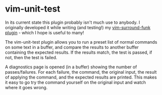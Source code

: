 # vim-unit-test
In its current state this plugin probably isn't much use to anybody. I
originally developed it while writing (and testing!) my [vim-surround-funk
plugin](https://github.com/Matt-A-Bennett/vim-surround-funk) - which I hope is
useful to many! 

The vim-unit-test plugin allows you to run a preset list of normal commands on
some text in a buffer, and compare the results to another buffer containing the
expected results. If the results match, the test is passed, if not, then the
test is failed.

A diagnostics page is opened (in a buffer) showing the number of
passes/failures. For each failure, the command, the original input, the result
of applying the command, and the expected results are printed. This makes it
easy to go try the command yourself on the original input and watch where it
goes wrong.
